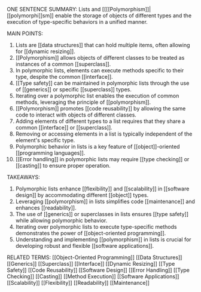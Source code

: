 ONE SENTENCE SUMMARY:
Lists and [[[[Polymorphism]]|[[polymorphi]]sm]] enable the storage of objects of different types and the execution of type-specific behaviors in a unified manner.

MAIN POINTS:
1. Lists are [[data structures]] that can hold multiple items, often allowing for [[dynamic resizing]].
2. [[Polymorphism]] allows objects of different classes to be treated as instances of a common [[superclass]].
3. In polymorphic lists, elements can execute methods specific to their type, despite the common [[interface]].
4. [[Type safety]] can be maintained in polymorphic lists through the use of [[generics]] or specific [[superclass]] types.
5. Iterating over a polymorphic list enables the execution of common methods, leveraging the principle of [[polymorphism]].
6. [[Polymorphism]] promotes [[code reusability]] by allowing the same code to interact with objects of different classes.
7. Adding elements of different types to a list requires that they share a common [[interface]] or [[superclass]].
8. Removing or accessing elements in a list is typically independent of the element's specific type.
9. Polymorphic behavior in lists is a key feature of [[object]]-oriented [[programming languages]].
10. [[Error handling]] in polymorphic lists may require [[type checking]] or [[casting]] to ensure proper operation.

TAKEAWAYS:
1. Polymorphic lists enhance [[flexibility]] and [[scalability]] in [[software design]] by accommodating different [[object]] types.
2. Leveraging [[polymorphism]] in lists simplifies code [[maintenance]] and enhances [[readability]].
3. The use of [[generics]] or superclasses in lists ensures [[type safety]] while allowing polymorphic behavior.
4. Iterating over polymorphic lists to execute type-specific methods demonstrates the power of [[object-oriented programming]].
5. Understanding and implementing [[polymorphism]] in lists is crucial for developing robust and flexible [[software applications]].

RELATED TERMS:
[[Object-Oriented Programming]]
[[Data Structures]]
[[Generics]]
[[Superclass]]
[[Interface]]
[[Dynamic Resizing]]
[[Type Safety]]
[[Code Reusability]]
[[Software Design]]
[[Error Handling]]
[[Type Checking]]
[[Casting]]
[[Method Execution]]
[[Software Applications]]
[[Scalability]]
[[Flexibility]]
[[Readability]]
[[Maintenance]]